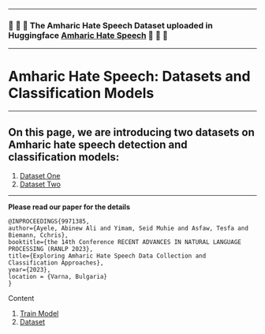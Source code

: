 ----
###  :tada: :tada:  :tada: The Amharic Hate Speech Dataset uploaded in Huggingface [Amharic Hate Speech](https://huggingface.co/datasets/uhhlt/amharichatespeechranlp) :tada: :tada: :tada:  

----
# Amharic Hate Speech: Datasets and Classification Models

----
On this page, we are introducing two datasets on Amharic hate speech detection and classification models:
----
1. [Dataset One](https://github.com/uhh-lt/AmharicHateSpeech/wiki/Dataset-One)
1. [Dataset Two](https://github.com/uhh-lt/AmharicHateSpeech/wiki/Dataset-Two)
----
**Please read our paper for the details**

```
@INPROCEEDINGS{9971385,  
author={Ayele, Abinew Ali and Yimam, Seid Muhie and Asfaw, Tesfa and  Biemann, Cchris},  
booktitle={the 14th Conference RECENT ADVANCES IN NATURAL LANGUAGE PROCESSING (RANLP 2023},   
title={Exploring Amharic Hate Speech Data Collection and Classification Approaches},   
year={2023},    
location = {Varna, Bulgaria}
}
```

Content
1. [Train Model](/code/README.md)
2. [Dataset]()
